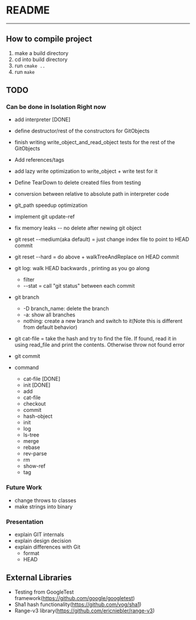 # README
---

## How to compile project
1. make a build directory
2. cd into build directory
3. run `cmake ..`
4. run `make`

## TODO
### Can be done in Isolation Right now
* add interpreter [DONE]
* define destructor/rest of the constructors for GitObjects
* finish writing write_object_and_read_object tests for the rest of the GitObjects
* Add references/tags
* add lazy write optimization to write_object + write test for it
* Define TearDown to delete created files from testing
* conversion between relative to absolute path in interpreter code
* git_path speedup optimization
* implement git update-ref
* fix memory leaks -- no delete after newing git object

* git reset --medium(aka default) = just change index file to point to HEAD commit
* git reset --hard = do above + walkTreeAndReplace on HEAD commit
* git log: walk HEAD backwards , printing as you go along
    * filter 
    * --stat = call "git status" between each commit
* git branch
    * -D branch_name: delete the branch
    * -a: show all branches
    * nothing: create a new branch and switch to it(Note this is different from default behavior)
* git cat-file = take the hash and try to find the file. If found, read it in using read_file and print the contents. Otherwise throw not found error
* git commit

* command
    * cat-file [DONE]
    * init [DONE]
    * add
    * cat-file
    * checkout 
    * commit   
    * hash-object
    * init     
    * log      
    * ls-tree 
    * merge    
    * rebase   
    * rev-parse
    * rm  
    * show-ref
    * tag
   
### Future Work
* change throws to classes
* make strings into binary

### Presentation
* explain GIT internals
* explain design decision
* explain differences with Git
    * format
    * HEAD


## External Libraries
* Testing from GoogleTest framework(https://github.com/google/googletest)
* Sha1 hash functionality(https://github.com/vog/sha1)
* Range-v3 library(https://github.com/ericniebler/range-v3)
